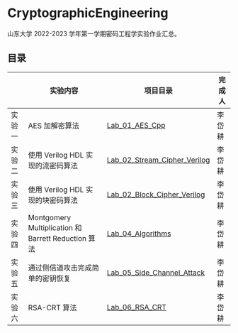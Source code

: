 # CryptographicEngineering

山东大学 2022-2023 学年第一学期密码工程学实验作业汇总。

## 目录

| | 实验内容 | 项目目录 | 完成人 |
| --- | --- | --- | --- |
| 实验一 | AES 加解密算法 | [Lab_01_AES_Cpp](Lab_01_AES_Cpp) | 李岱耕 |
| 实验二 | 使用 Verilog HDL 实现的流密码算法 | [Lab_02_Stream_Cipher_Verilog](Lab_02_Stream_Cipher_Verilog) | 李岱耕 |
| 实验三 | 使用 Verilog HDL 实现的块密码算法 | [Lab_02_Block_Cipher_Verilog](Lab_02_Block_Cipher_Verilog) | 李岱耕 |
| 实验四 | Montgomery Multiplication 和 Barrett Reduction 算法 | [Lab_04_Algorithms](Lab_04_Algorithms) | 李岱耕 |
| 实验五 | 通过侧信道攻击完成简单的密钥恢复 | [Lab_05_Side_Channel_Attack](Lab_05_Side_Channel_Attack) | 李岱耕 |
| 实验六 | RSA-CRT 算法 | [Lab_06_RSA_CRT](Lab_06_RSA_CRT) | 李岱耕 |
